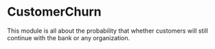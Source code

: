 # CustomerChurn
This module is all about the probability that whether customers will still continue with the bank or any organization.
